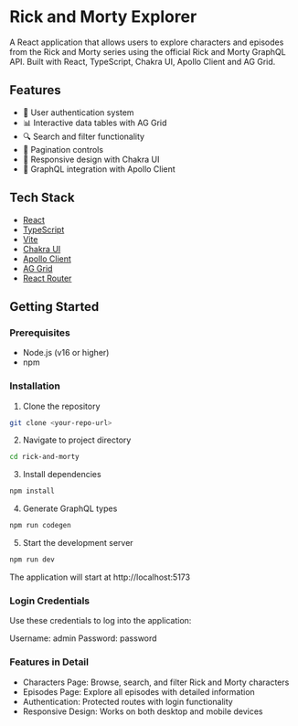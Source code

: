 # Rick and Morty Explorer

A React application that allows users to explore characters and episodes from the Rick and Morty series using the official Rick and Morty GraphQL API. Built with React, TypeScript, Chakra UI, Apollo Client and AG Grid.

## Features

- 🔐 User authentication system
- 📊 Interactive data tables with AG Grid
- 🔍 Search and filter functionality
- 📝 Pagination controls
- 🎨 Responsive design with Chakra UI
- 🚀 GraphQL integration with Apollo Client

## Tech Stack

- [React](https://react.dev/)
- [TypeScript](https://www.typescriptlang.org/)
- [Vite](https://vitejs.dev/)
- [Chakra UI](https://chakra-ui.com/)
- [Apollo Client](https://www.apollographql.com/docs/react/)
- [AG Grid](https://www.ag-grid.com/)
- [React Router](https://reactrouter.com/)

## Getting Started

### Prerequisites

- Node.js (v16 or higher)
- npm

### Installation

1. Clone the repository
```bash
git clone <your-repo-url>

```
2. Navigate to project directory
```bash
cd rick-and-morty
```

3. Install dependencies
```bash
npm install
```

4. Generate GraphQL types
```bash
npm run codegen
```
5. Start the development server
```bash
npm run dev
```

The application will start at http://localhost:5173

### Login Credentials
Use these credentials to log into the application:

Username: admin
Password: password

### Features in Detail
- Characters Page: Browse, search, and filter Rick and Morty characters
- Episodes Page: Explore all episodes with detailed information
- Authentication: Protected routes with login functionality
- Responsive Design: Works on both desktop and mobile devices
